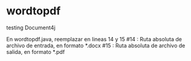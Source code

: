 # wordtopdf

testing Document4j

En wordtopdf.java, reemplazar en lineas 14 y 15
#14 : Ruta absoluta de archivo de entrada, en formato *.docx
#15 : Ruta absoluta de archivo de salida, en formato *.pdf
